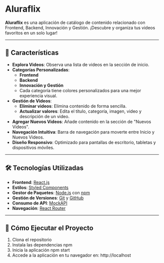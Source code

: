 # Aluraflix

**Aluraflix** es una aplicación de catálogo de contenido relacionado con Frontend, Backend, Innovación y Gestión. ¡Descubre y organiza tus videos favoritos en un solo lugar!

---

## 🌟 Características

- **Explora Videos**: Observa una lista de videos en la sección de inicio.
- **Categorías Personalizadas**: 
  - **Frontend**
  - **Backend**
  - **Innovación y Gestión**
  - Cada categoría tiene colores personalizados para una mejor experiencia visual.
- **Gestión de Videos**:
  - **Eliminar videos**: Elimina contenido de forma sencilla.
  - **Actualizar valores**: Edita el título, categoría, imagen, video y descripción de un video.
- **Agregar Nuevos Videos**: Añade contenido en la sección de "Nuevos Videos".
- **Navegación Intuitiva**: Barra de navegación para moverte entre Inicio y Nuevos Videos.
- **Diseño Responsivo**: Optimizado para pantallas de escritorio, tabletas y dispositivos móviles.

---

## 🛠️ Tecnologías Utilizadas

- **Frontend**: [React.js](https://reactjs.org/)
- **Estilos**: [Styled Components](https://styled-components.com/)
- **Gestor de Paquetes**: [Node.js](https://nodejs.org/) con [npm](https://www.npmjs.com/)
- **Gestión de Versiones**: [Git](https://git-scm.com/) y [GitHub](https://github.com/)
- **Consumo de API**: [MockAPI](https://mockapi.io/)
- **Navegación**: [React Router](https://reactrouter.com/)

---

## 🚀 Cómo Ejecutar el Proyecto

1. Clona el repositorio
2. Instala las dependencias npm
3. Inicia la aplicación npm start
4. Accede a la aplicación en tu navegador en: http://localhost
